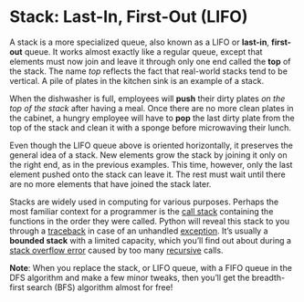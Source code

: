 # Stack: Last-In, First-Out (LIFO)

A stack is a more specialized queue, also known as a LIFO or **last-in**, **first-out** queue. It works almost exactly like a regular queue, except that elements must now join and leave it through only one end called the **top** of the stack. The name *top* reflects the fact that real-world stacks tend to be vertical. A pile of plates in the kitchen sink is an example of a stack.

When the dishwasher is full, employees will **push** their dirty plates *on the top of the stack* after having a meal. Once there are no more clean plates in the cabinet, a hungry employee will have to **pop** the last dirty plate from the top of the stack and clean it with a sponge before microwaving their lunch.

Even though the LIFO queue above is oriented horizontally, it preserves the general idea of a stack. New elements grow the stack by joining it only on the right end, as in the previous examples. This time, however, only the last element pushed onto the stack can leave it. The rest must wait until there are no more elements that have joined the stack later.

Stacks are widely used in computing for various purposes. Perhaps the most familiar context for a programmer is the [call stack](https://en.wikipedia.org/wiki/Call_stack) containing the functions in the order they were called. Python will reveal this stack to you through a [traceback](https://realpython.com/python-traceback/) in case of an unhandled [exception](https://realpython.com/python-exceptions/). It’s usually a **bounded stack** with a limited capacity, which you’ll find out about during a [stack overflow error](https://en.wikipedia.org/wiki/Stack_buffer_overflow) caused by too many [recursive](https://realpython.com/python-recursion/) calls.

**Note**: When you replace the stack, or LIFO queue, with a FIFO queue in the DFS algorithm and make a few minor tweaks, then you’ll get the breadth-first search (BFS) algorithm almost for free!
